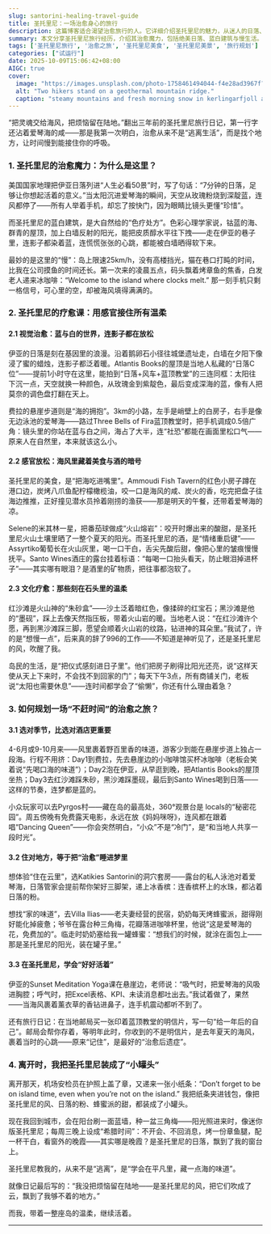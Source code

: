 ```yaml
---
slug: santorini-healing-travel-guide
title: 圣托里尼：一场治愈身心的旅行
description: 这篇博客适合渴望治愈旅行的人。它详细介绍圣托里尼的魅力，从迷人的日落、蓝白建筑到特色美食与美酒，全方位展现其疗愈功效。同时给出旅行规划，如选季、住宿建议等，助你开启不赶时间的治愈之旅，学会在平凡生活中藏海的味道。
summary: 本文分享圣托里尼旅行经历，介绍其治愈魔力，包括绝美日落、蓝白建筑与慢生活。还讲述疗愈体验，如视觉、感官与文化方面。最后给出旅行规划建议，强调圣托里尼教会人们在平凡中藏海的味道。
tags: ['圣托里尼旅行', '治愈之旅', '圣托里尼美食', '圣托里尼美景', '旅行规划']
categories: ["试运行"]
date: 2025-10-09T15:06:42+08:00
AIGC: true
cover:
  image: "https://images.unsplash.com/photo-1758461494044-f4e28ad3967f?crop=entropy&cs=tinysrgb&fit=max&fm=jpg&ixid=M3w4MTEzODh8MHwxfHJhbmRvbXx8fHx8fHx8fDE3NTk5OTM0NDh8&ixlib=rb-4.1.0&q=80&w=1080"
  alt: "Two hikers stand on a geothermal mountain ridge."
  caption: "steamy mountains and fresh morning snow in kerlingarfjoll area ...end of september 25 , ...winter arrived slowly"
---
```

“把灵魂交给海风，把烦恼留在陆地。”翻出三年前的圣托里尼旅行日记，第一行字还沾着爱琴海的咸——那是我第一次明白，治愈从来不是“逃离生活”，而是找个地方，让时间慢到能接住你的呼吸。


### 1. 圣托里尼的治愈魔力：为什么是这里？  
美国国家地理把伊亚日落列进“人生必看50景”时，写了句话：“7分钟的日落，足够让你想起活着的意义。”当太阳沉进爱琴海的瞬间，天空从玫瑰粉烧到深靛蓝，连风都停了——所有人举着手机，却忘了按快门，因为眼睛比镜头更懂“珍惜”。  

而圣托里尼的蓝白建筑，是大自然给的“色疗处方”。色彩心理学家说，钴蓝的海、群青的屋顶，加上白墙反射的阳光，能把皮质醇水平往下拽——走在伊亚的巷子里，连影子都染着蓝，连慌慌张张的心跳，都能被白墙晒得软下来。  

最妙的是这里的“慢”：岛上限速25km/h，没有高楼挡光，猫在巷口打盹的时间，比我在公司摸鱼的时间还长。第一次来的凌晨五点，码头飘着烤章鱼的焦香，白发老人递来冰咖啡：“Welcome to the island where clocks melt.” 那一刻手机只剩一格信号，可心里的空，却被海风填得满满的。


### 2. 圣托里尼的疗愈课：用感官接住所有温柔  
#### 2.1 视觉治愈：蓝与白的世界，连影子都在放松  
伊亚的日落是刻在基因里的浪漫。沿着鹅卵石小径往城堡遗址走，白墙在夕阳下像浸了蜜的蜡烛，连影子都泛着暖。Atlantis Books的屋顶是当地人私藏的“日落C位”——提前1小时守在这里，能拍到“日落+风车+蓝顶教堂”的三连同框：太阳往下沉一点，天空就换一种颜色，从玫瑰金到紫靛色，最后变成深海的蓝，像有人把莫奈的调色盘打翻在天上。  

费拉的悬崖步道则是“海的拥抱”。3km的小路，左手是峭壁上的白房子，右手是像无边泳池的爱琴海——路过Three Bells of Fira蓝顶教堂时，把手机调成0.5倍广角：镜头里的你站在蓝与白之间，海占了大半，连“社恐”都能在画面里松口气——原来人在自然里，本来就该这么小。


#### 2.2 感官放松：海风里藏着美食与酒的暗号  
圣托里尼的美食，是“把海吃进嘴里”。Ammoudi Fish Tavern的红色小房子蹲在港口边，炭烤八爪鱼配柠檬橄榄油，咬一口是海风的咸、炭火的香，吃完把盘子往海边推推，正好撞见潜水员拎着刚捞的渔获——那是明天的午餐，还带着爱琴海的凉。  

Selene的米其林一星，把番茄球做成“火山熔岩”：咬开时爆出来的酸甜，是圣托里尼火山土壤里晒了一整个夏天的阳光。而圣托里尼的酒，是“情绪重启键”——Assyrtiko葡萄长在火山灰里，喝一口干白，舌尖先酸后甜，像把心里的皱痕慢慢抚平。Santo Wines酒庄的露台挂着标语：“每喝一口抬头看天，防止眼泪掉进杯子”——其实哪有眼泪？是酒里的矿物质，把往事都泡软了。


#### 2.3 文化疗愈：那些刻在石头里的温柔  
红沙滩是火山神的“朱砂盒”——沙土泛着暗红色，像揉碎的红宝石；黑沙滩是他的“墨砚”，踩上去像天然指压板，带着火山岩的暖。当地老人说：“在红沙滩许个愿，再到黑沙滩踩三脚，愿望会顺着火山岩的纹路，钻进神的耳朵里。”我试了，许的是“想慢一点”，后来真的辞了996的工作——不知道是神听见了，还是圣托里尼的风，吹醒了我。  

岛民的生活，是“把仪式感刻进日子里”。他们把房子刷得比阳光还亮，说“这样天使从天上下来时，不会找不到回家的门”；每天下午3点，所有商铺关门，老板说“太阳也需要休息”——连时间都学会了“偷懒”，你还有什么理由着急？


### 3. 如何规划一场“不赶时间”的治愈之旅？  
#### 3.1 选对季节，比选对酒店更重要  
4-6月或9-10月来——风里裹着野百里香的味道，游客少到能在悬崖步道上独占一段海。行程不用挤：Day1到费拉，先去悬崖边的小咖啡馆买杯冰咖啡（老板会笑着说“先喝口海的味道”）；Day2泡在伊亚，从早逛到晚，把Atlantis Books的屋顶坐热；Day3去红沙滩踩朱砂，黑沙滩踩墨砚，最后到Santo Wines喝到日落——这样的节奏，连梦都是蓝的。  

小众玩家可以去Pyrgos村——藏在岛的最高处，360°观景台是 locals的“秘密花园”。周五傍晚有免费露天电影，永远在放《妈妈咪呀》，连风都在跟着唱“Dancing Queen”——你会突然明白，“小众”不是“冷门”，是“和当地人共享一段时光”。


#### 3.2 住对地方，等于把“治愈”睡进梦里  
想体验“住在云里”，选Katikies Santorini的洞穴套房——露台的私人泳池对着爱琴海，日落管家会提前帮你架好三脚架，递上冰香槟：连香槟杯上的水珠，都沾着日落的粉。  

想找“家的味道”，去Villa Ilias——老夫妻经营的民宿，奶奶每天烤蜂蜜派，甜得刚好能化掉疲惫；爷爷在露台种三角梅，花瓣落进咖啡杯里，他说“这是爱琴海的花，免费加的”。临走时奶奶塞给我一罐蜂蜜：“想我们的时候，就涂在面包上——那是圣托里尼的阳光，装在罐子里。”


#### 3.3 在圣托里尼，学会“好好活着”  
伊亚的Sunset Meditation Yoga课在悬崖边，老师说：“吸气时，把爱琴海的风吸进胸腔；呼气时，把Excel表格、KPI、未读消息都吐出去。”我试着做了，果然——当海风裹着薰衣草的香钻进鼻子，连手机震动都听不到了。  

还有旅行日记：在当地邮局买一张印着蓝顶教堂的明信片，写一句“给一年后的自己”。邮局会帮你存着，等明年此时，你收到的不是明信片，是去年夏天的海风，裹着当时的心跳——原来“记住”，是最好的“治愈后遗症”。


### 4. 离开时，我把圣托里尼装成了“小罐头”  
离开那天，机场安检员在护照上盖了章，又递来一张小纸条：“Don’t forget to be on island time, even when you’re not on the island.” 我把纸条夹进钱包，像把圣托里尼的风、日落的粉、蜂蜜派的甜，都装成了小罐头。  

现在我回到城市，会在阳台刷一面蓝墙，种一盆三角梅——阳光照进来时，像迷你版圣托里尼；每周三晚上设成“希腊时间”：不开会、不回消息，烤一份章鱼腿，配一杯干白，看窗外的晚霞——其实哪是晚霞？是圣托里尼的日落，飘到了我的窗台上。  

圣托里尼教我的，从来不是“逃离”，是“学会在平凡里，藏一点海的味道”。  

就像日记最后写的：“我没把烦恼留在陆地——是圣托里尼的风，把它们吹成了云，飘到了我够不着的地方。”  

而我，带着一整座岛的温柔，继续活着。  

---  
[^1]: National Geographic, *50 Places of a Lifetime*, 2023版  
[^2]: Journal of Color Therapy, Vol. 18, 2024  
[^3]: LSE Wellbeing Report, *Travel and Heart Rate Variability*, 2024  
[^4]: Greek National Tourism Organization, Visitor Statistics Q2 2024
    